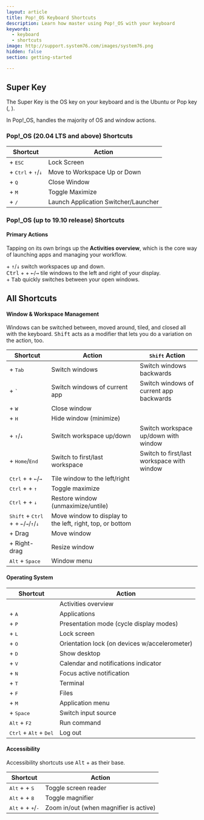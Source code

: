 ```yaml
---
layout: article
title: Pop!_OS Keyboard Shortcuts
description: Learn how master using Pop!_OS with your keyboard
keywords:
  - keyboard
  - shortcuts
image: http://support.system76.com/images/system76.png
hidden: false
section: getting-started

---
```


## Super Key

The Super Key is the OS key on your keyboard and is the Ubuntu or Pop key (<kbd><i class="fl-ubuntu"></i></kbd>, <kbd><span class="fl-pop-key"></span></kbd>).

In Pop!\_OS, <kbd><span class="fl-pop-key"></span></kbd> handles the majority of OS and window actions.

### Pop!_OS (20.04 LTS and above) Shortcuts

| Shortcut | Action      |
| -------- | ----------- |
| <kbd><span class="fl-pop-key"></span></kbd> + <kbd>ESC</kbd> | Lock Screen |
| <kbd><span class="fl-pop-key"></span></kbd> + <kbd>Ctrl</kbd> + <kbd>↑</kbd>/<kbd>↓</kbd> | Move to Workspace Up or Down |
| <kbd><span class="fl-pop-key"></span></kbd> + <kbd>Q</kbd> | Close Window |
| <kbd><span class="fl-pop-key"></span></kbd> + <kbd>M</kbd> | Toggle Maximize |
| <kbd><span class="fl-pop-key"></span></kbd> + <kbd>/</kbd> | Launch Application Switcher/Launcher |

### Pop!_OS (up to 19.10 release) Shortcuts

#### Primary Actions

Tapping <kbd><span class="fl-pop-key"></span></kbd> on its own brings up the **Activities overview**, which is the core way of launching apps and managing your workflow.

<kbd><span class="fl-pop-key"></span></kbd> + <kbd>↑</kbd>/<kbd>↓</kbd> switch workspaces up and down.  
<kbd>Ctrl</kbd> + <kbd><span class="fl-pop-key"></span></kbd> + <kbd>←</kbd>/<kbd>→</kbd> tile windows to the left and right of your display.  
<kbd><span class="fl-pop-key"></span></kbd> + <kbd>Tab</kbd> quickly switches between your open windows.  

## All Shortcuts

#### Window & Workspace Management

Windows can be switched between, moved around, tiled, and closed all with the keyboard. <kbd>Shift</kbd> acts as a modifier that lets you do a variation on the action, too.

| Shortcut | Action  | <kbd>Shift</kbd> Action |
| -------- | --------- | ------ |
| <kbd><span class="fl-pop-key"></span></kbd> + <kbd>Tab</kbd> | Switch windows | Switch windows backwards |
| <kbd><span class="fl-pop-key"></span></kbd> + <kbd>`</kbd> | Switch windows of current app | Switch windows of current app backwards |
| <kbd><span class="fl-pop-key"></span></kbd> + <kbd>W</kbd> | Close window | |
| <kbd><span class="fl-pop-key"></span></kbd> + <kbd>H</kbd> | Hide window (minimize) | |
| <kbd><span class="fl-pop-key"></span></kbd> + <kbd>↑</kbd>/<kbd>↓</kbd> | Switch workspace up/down | Switch workspace up/down with window |
| <kbd><span class="fl-pop-key"></span></kbd> + <kbd>Home</kbd>/<kbd>End</kbd> | Switch to first/last workspace | Switch to first/last workspace with window |
| <kbd>Ctrl</kbd> + <kbd><span class="fl-pop-key"></span></kbd> + <kbd>←</kbd>/<kbd>→</kbd> | Tile window to the left/right | |
| <kbd>Ctrl</kbd> + <kbd><span class="fl-pop-key"></span></kbd> + <kbd>↑</kbd> | Toggle maximize | |
| <kbd>Ctrl</kbd> + <kbd><span class="fl-pop-key"></span></kbd> + <kbd>↓</kbd> | Restore window (unmaximize/untile) | |
| <kbd>Shift</kbd> + <kbd>Ctrl</kbd> + <kbd><span class="fl-pop-key"></span></kbd> + <kbd>←</kbd>/<kbd>→</kbd>/<kbd>↑</kbd>/<kbd>↓</kbd> | Move window to display to the left, right, top, or bottom | |
| <kbd><span class="fl-pop-key"></span></kbd> + Drag | Move window | |
| <kbd><span class="fl-pop-key"></span></kbd> + Right-drag | Resize window | |
| <kbd>Alt</kbd> + <kbd>Space</kbd> | Window menu |

#### Operating System

| Shortcut | Action |
| -------- | ------ |
| <kbd><span class="fl-pop-key"></span></kbd> | Activities overview |
| <kbd><span class="fl-pop-key"></span></kbd> + <kbd>A</kbd> | Applications |
| <kbd><span class="fl-pop-key"></span></kbd> + <kbd>P</kbd> | Presentation mode (cycle display modes) |
| <kbd><span class="fl-pop-key"></span></kbd> + <kbd>L</kbd> | Lock screen |
| <kbd><span class="fl-pop-key"></span></kbd> + <kbd>O</kbd> | Orientation lock (on devices w/accelerometer) |
| <kbd><span class="fl-pop-key"></span></kbd> + <kbd>D</kbd> | Show desktop |
| <kbd><span class="fl-pop-key"></span></kbd> + <kbd>V</kbd> | Calendar and notifications indicator |
| <kbd><span class="fl-pop-key"></span></kbd> + <kbd>N</kbd> | Focus active notification |
| <kbd><span class="fl-pop-key"></span></kbd> + <kbd>T</kbd> | Terminal |
| <kbd><span class="fl-pop-key"></span></kbd> + <kbd>F</kbd> | Files |
| <kbd><span class="fl-pop-key"></span></kbd> + <kbd>M</kbd> | Application menu |
| <kbd><span class="fl-pop-key"></span></kbd> + <kbd>Space</kbd> | Switch input source |
| <kbd>Alt</kbd> + <kbd>F2</kbd> | Run command |
| <kbd>Ctrl</kbd> + <kbd>Alt</kbd> + <kbd>Del</kbd> | Log out |

#### Accessibility

Accessibility shortcuts use <kbd>Alt</kbd> + <kbd><span class="fl-pop-key"></span></kbd> as their base.

| Shortcut | Action |
| -------- | ------ |
| <kbd>Alt</kbd> + <kbd><span class="fl-pop-key"></span></kbd> + <kbd>S</kbd> | Toggle screen reader |
| <kbd>Alt</kbd> + <kbd><span class="fl-pop-key"></span></kbd> + <kbd>8</kbd> | Toggle magnifier |
| <kbd>Alt</kbd> + <kbd><span class="fl-pop-key"></span></kbd> + <kbd>+</kbd>/<kbd>-</kbd> | Zoom in/out (when magnifier is active) |
